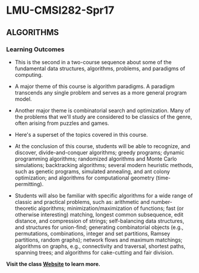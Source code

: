 # LMU-CMSI282-Spr17

## ALGORITHMS

### Learning Outcomes

- This is the second in a two-course sequence about some of the fundamental data structures, algorithms, problems, and paradigms of computing.

- A major theme of this course is algorithm paradigms. A paradigm transcends any single problem and serves as a more general program model.

- Another major theme is combinatorial search and optimization. Many of the problems that we'll study are considered to be classics of the genre, often arising from puzzles and games.

- Here's a superset of the topics covered in this course.

- At the conclusion of this course, students will be able to recognize, and discover, divide-and-conquer algorithms; greedy programs; dynamic programming algorithms; randomized algorithms and Monte Carlo simulations; backtracking algorithms; several modern heuristic methods, such as genetic programs, simulated annealing, and ant colony optimization; and algorithms for computational geometry (time-permitting).

- Students will also be familiar with specific algorithms for a wide range of classic and practical problems, such as: arithmetic and number-theoretic algorithms; minimization/maximization of functions; fast (or otherwise interesting) matching, longest common subsequence, edit distance, and compression of strings; self-balancing data structures, and structures for union-find; generating combinatorial objects (e.g., permutations, combinations, integer and set partitions, Ramsey partitions, random graphs); network flows and maximum matchings; algorithms on graphs, e.g., connectivity and traversal, shortest paths, spanning trees; and algorithms for cake-cutting and fair division.


**Visit the class [Website](http://pdorin.cs.lmu.edu/282.html) to learn more.**
